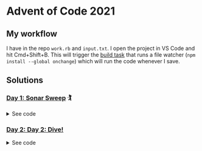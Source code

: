 # Advent of Code 2021

## My workflow

I have in the repo `work.rb` and `input.txt`. I open the project in VS Code and hit Cmd+Shift+B. This will trigger the [build task](./vscode/tasks.json) that runs a file watcher (`npm install --global onchange`) which will run the code whenever I save.

## Solutions

### [Day 1: Sonar Sweep](https://www.reddit.com/r/adventofcode/comments/r66vow/2021_day_1_solutions/) 🏌️

<details><summary>See code</summary>

```ruby
# Ruby, 1381 / 452
p $<.read.split.map(&:to_i).each_cons(2).count{|a,b|b>a}
p $<.read.split.map(&:to_i).each_cons(3).map(&:sum).each_cons(2).count{|a,b|b>a}
```

Improvements with [Reddit suggestions by u/gurgeous, u/BluFoot, u/442401](https://www.reddit.com/r/adventofcode/comments/r66vow/2021_day_1_solutions/hmrf5u4/?utm_source=reddit&utm_medium=web2x&context=3):

```ruby
p $<.each_cons(2).count{_2.to_i>_1.to_i}
p $<.map(&:to_i).each_cons(3).each_cons(2).count{_2.sum>_1.sum}
```

</details>

### [Day 2: Day 2: Dive!](https://www.reddit.com/r/adventofcode/comments/r6zd93/2021_day_2_solutions/)

<details><summary>See code</summary>

```ruby
# Ruby, 251 / 155
xx = 0
y1 = 0
y = 0
aim = 0
$<.each do |x|
  c = x.split
  v = c[1].to_i
  case c[0]
  when "forward"
    xx += v
    y += aim * v
  when "down"
    y1 += v
    aim += v
  when "up"
    y1 -= v
    aim -= v
  end
end

p xx*y1
p xx*y
```

</details>